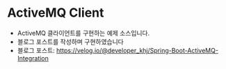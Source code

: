 # ActiveMQ Client
* ActiveMQ 클라이언트를 구현하는 예제 소스입니다.
* 블로그 포스트를 작성하며 구현하였습니다
* 블로그 포스트: https://velog.io/@developer_khj/Spring-Boot-ActiveMQ-Integration